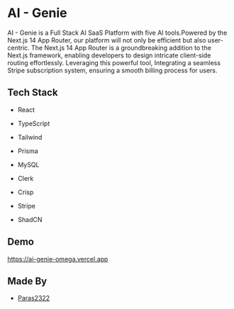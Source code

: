 
# AI - Genie

AI - Genie is a Full Stack AI SaaS Platform with five AI tools.Powered by the Next.js 14 App Router, our platform will not only be efficient but also user-centric.
The Next.js 14 App Router is a groundbreaking addition to the Next.js framework, enabling developers to design intricate client-side routing effortlessly. Leveraging this powerful tool, Integrating a seamless Stripe subscription system, ensuring a smooth billing process for users.
## Tech Stack

* React

* TypeScript

* Tailwind

* Prisma

* MySQL

* Clerk

* Crisp

* Stripe

* ShadCN

  
## Demo

https://ai-genie-omega.vercel.app

## Made By

- [Paras2322](https://github.com/Paras2322)

  
